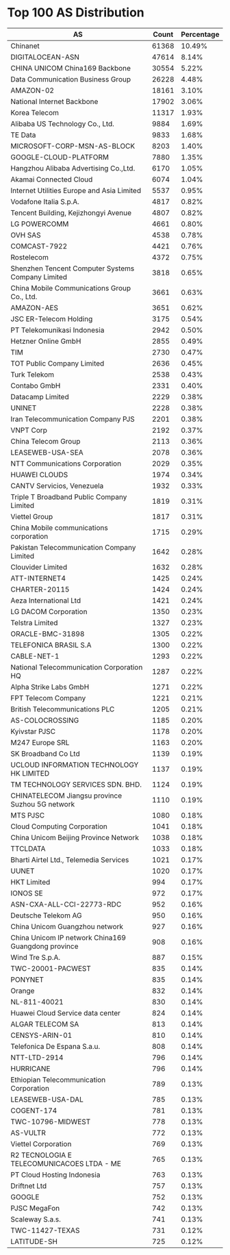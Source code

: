 # Top 100 AS Distribution
| AS | Count | Percentage |
|----|----|----|
| Chinanet | 61368 | 10.49% |
| DIGITALOCEAN-ASN | 47614 | 8.14% |
| CHINA UNICOM China169 Backbone | 30554 | 5.22% |
| Data Communication Business Group | 26228 | 4.48% |
| AMAZON-02 | 18161 | 3.10% |
| National Internet Backbone | 17902 | 3.06% |
| Korea Telecom | 11317 | 1.93% |
| Alibaba US Technology Co., Ltd. | 9884 | 1.69% |
| TE Data | 9833 | 1.68% |
| MICROSOFT-CORP-MSN-AS-BLOCK | 8203 | 1.40% |
| GOOGLE-CLOUD-PLATFORM | 7880 | 1.35% |
| Hangzhou Alibaba Advertising Co.,Ltd. | 6170 | 1.05% |
| Akamai Connected Cloud | 6074 | 1.04% |
| Internet Utilities Europe and Asia Limited | 5537 | 0.95% |
| Vodafone Italia S.p.A. | 4817 | 0.82% |
| Tencent Building, Kejizhongyi Avenue | 4807 | 0.82% |
| LG POWERCOMM | 4661 | 0.80% |
| OVH SAS | 4538 | 0.78% |
| COMCAST-7922 | 4421 | 0.76% |
| Rostelecom | 4372 | 0.75% |
| Shenzhen Tencent Computer Systems Company Limited | 3818 | 0.65% |
| China Mobile Communications Group Co., Ltd. | 3661 | 0.63% |
| AMAZON-AES | 3651 | 0.62% |
| JSC ER-Telecom Holding | 3175 | 0.54% |
| PT Telekomunikasi Indonesia | 2942 | 0.50% |
| Hetzner Online GmbH | 2855 | 0.49% |
| TIM | 2730 | 0.47% |
| TOT Public Company Limited | 2636 | 0.45% |
| Turk Telekom | 2538 | 0.43% |
| Contabo GmbH | 2331 | 0.40% |
| Datacamp Limited | 2229 | 0.38% |
| UNINET | 2228 | 0.38% |
| Iran Telecommunication Company PJS | 2201 | 0.38% |
| VNPT Corp | 2192 | 0.37% |
| China Telecom Group | 2113 | 0.36% |
| LEASEWEB-USA-SEA | 2078 | 0.36% |
| NTT Communications Corporation | 2029 | 0.35% |
| HUAWEI CLOUDS | 1974 | 0.34% |
| CANTV Servicios, Venezuela | 1932 | 0.33% |
| Triple T Broadband Public Company Limited | 1819 | 0.31% |
| Viettel Group | 1817 | 0.31% |
| China Mobile communications corporation | 1715 | 0.29% |
| Pakistan Telecommunication Company Limited | 1642 | 0.28% |
| Clouvider Limited | 1632 | 0.28% |
| ATT-INTERNET4 | 1425 | 0.24% |
| CHARTER-20115 | 1424 | 0.24% |
| Aeza International Ltd | 1421 | 0.24% |
| LG DACOM Corporation | 1350 | 0.23% |
| Telstra Limited | 1327 | 0.23% |
| ORACLE-BMC-31898 | 1305 | 0.22% |
| TELEFONICA BRASIL S.A | 1300 | 0.22% |
| CABLE-NET-1 | 1293 | 0.22% |
| National Telecommunication Corporation HQ | 1287 | 0.22% |
| Alpha Strike Labs GmbH | 1271 | 0.22% |
| FPT Telecom Company | 1221 | 0.21% |
| British Telecommunications PLC | 1205 | 0.21% |
| AS-COLOCROSSING | 1185 | 0.20% |
| Kyivstar PJSC | 1178 | 0.20% |
| M247 Europe SRL | 1163 | 0.20% |
| SK Broadband Co Ltd | 1139 | 0.19% |
| UCLOUD INFORMATION TECHNOLOGY HK LIMITED | 1137 | 0.19% |
| TM TECHNOLOGY SERVICES SDN. BHD. | 1124 | 0.19% |
| CHINATELECOM Jiangsu province Suzhou 5G network | 1110 | 0.19% |
| MTS PJSC | 1080 | 0.18% |
| Cloud Computing Corporation | 1041 | 0.18% |
| China Unicom Beijing Province Network | 1038 | 0.18% |
| TTCLDATA | 1033 | 0.18% |
| Bharti Airtel Ltd., Telemedia Services | 1021 | 0.17% |
| UUNET | 1020 | 0.17% |
| HKT Limited | 994 | 0.17% |
| IONOS SE | 972 | 0.17% |
| ASN-CXA-ALL-CCI-22773-RDC | 952 | 0.16% |
| Deutsche Telekom AG | 950 | 0.16% |
| China Unicom Guangzhou network | 927 | 0.16% |
| China Unicom IP network China169 Guangdong province | 908 | 0.16% |
| Wind Tre S.p.A. | 887 | 0.15% |
| TWC-20001-PACWEST | 835 | 0.14% |
| PONYNET | 835 | 0.14% |
| Orange | 832 | 0.14% |
| NL-811-40021 | 830 | 0.14% |
| Huawei Cloud Service data center | 824 | 0.14% |
| ALGAR TELECOM SA | 813 | 0.14% |
| CENSYS-ARIN-01 | 810 | 0.14% |
| Telefonica De Espana S.a.u. | 808 | 0.14% |
| NTT-LTD-2914 | 796 | 0.14% |
| HURRICANE | 796 | 0.14% |
| Ethiopian Telecommunication Corporation | 789 | 0.13% |
| LEASEWEB-USA-DAL | 785 | 0.13% |
| COGENT-174 | 781 | 0.13% |
| TWC-10796-MIDWEST | 778 | 0.13% |
| AS-VULTR | 772 | 0.13% |
| Viettel Corporation | 769 | 0.13% |
| R2 TECNOLOGIA E TELECOMUNICACOES LTDA - ME | 765 | 0.13% |
| PT Cloud Hosting Indonesia | 763 | 0.13% |
| Driftnet Ltd | 757 | 0.13% |
| GOOGLE | 752 | 0.13% |
| PJSC MegaFon | 742 | 0.13% |
| Scaleway S.a.s. | 741 | 0.13% |
| TWC-11427-TEXAS | 731 | 0.12% |
| LATITUDE-SH | 725 | 0.12% |
